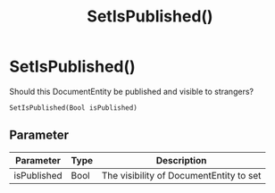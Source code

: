 ﻿---
uid: crmscript_class_nsdocumententity_setispublished
title: SetIsPublished()
description: CRMScript method in the NSDocumentEntity class that sets the IsPublished property 
intellisense: NSDocumentEntity.SetIsPublished
keywords: NSDocumentEntity, IsPublished, SetIsPublished(Bool)
so.topic: reference
---

# SetIsPublished()

Should this DocumentEntity be published and visible to strangers?

`SetIsPublished(Bool isPublished)`

## Parameter

| Parameter | Type | Description |
|---|---|---|
| isPublished | Bool | The visibility of DocumentEntity to set |
